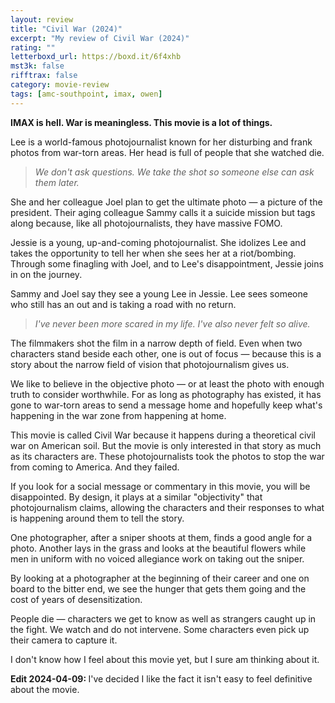 ```yaml
---
layout: review
title: "Civil War (2024)"
excerpt: "My review of Civil War (2024)"
rating: ""
letterboxd_url: https://boxd.it/6f4xhb
mst3k: false
rifftrax: false
category: movie-review
tags: [amc-southpoint, imax, owen]
---
```


<b>IMAX is hell. War is meaningless. This movie is a lot of things.</b>

Lee is a world-famous photojournalist known for her disturbing and frank photos from war-torn areas. Her head is full of people that she watched die.

<blockquote><i>We don't ask questions. We take the shot so someone else can ask them later.</i></blockquote>She and her colleague Joel plan to get the ultimate photo — a picture of the president. Their aging colleague Sammy calls it a suicide mission but tags along because, like all photojournalists, they have massive FOMO.

Jessie is a young, up-and-coming photojournalist. She idolizes Lee and takes the opportunity to tell her when she sees her at a riot/bombing. Through some finagling with Joel, and to Lee's disappointment, Jessie joins in on the journey.

Sammy and Joel say they see a young Lee in Jessie. Lee sees someone who still has an out and is taking a road with no return.

<blockquote><i>I've never been more scared in my life. I've also never felt so alive.</i></blockquote>The filmmakers shot the film in a narrow depth of field. Even when two characters stand beside each other, one is out of focus — because this is a story about the narrow field of vision that photojournalism gives us.

We like to believe in the objective photo — or at least the photo with enough truth to consider worthwhile. For as long as photography has existed, it has gone to war-torn areas to send a message home and hopefully keep what's happening in the war zone from happening at home.

This movie is called Civil War because it happens during a theoretical civil war on American soil. But the movie is only interested in that story as much as its characters are. These photojournalists took the photos to stop the war from coming to America. And they failed.

If you look for a social message or commentary in this movie, you will be disappointed. By design, it plays at a similar "objectivity" that photojournalism claims, allowing the characters and their responses to what is happening around them to tell the story.

One photographer, after a sniper shoots at them, finds a good angle for a photo. Another lays in the grass and looks at the beautiful flowers while men in uniform with no voiced allegiance work on taking out the sniper.

By looking at a photographer at the beginning of their career and one on board to the bitter end, we see the hunger that gets them going and the cost of years of desensitization.

People die — characters we get to know as well as strangers caught up in the fight. We watch and do not intervene. Some characters even pick up their camera to capture it.

I don't know how I feel about this movie yet, but I sure am thinking about it.

<b>Edit 2024-04-09: </b>I've decided I like the fact it isn't easy to feel definitive about the movie.
